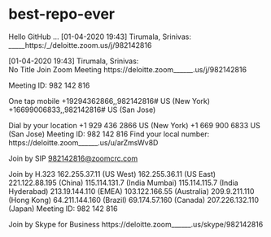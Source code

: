 # best-repo-ever
Hello GitHub ...
[‎01-‎04-‎2020 19:43]  Tirumala, Srinivas:  
_____https:/_/deloitte.zoom.us/j/982142816 
 
[‎01-‎04-‎2020 19:43]  Tirumala, Srinivas:  
No Title 
Join Zoom Meeting
https://deloitte.zoom______.us/j/982142816

Meeting ID: 982 142 816

One tap mobile
+19294362866,,982142816# US (New York)
+16699006833,,982142816# US (San Jose)

Dial by your location
        +1 929 436 2866 US (New York)
        +1 669 900 6833 US (San Jose)
Meeting ID: 982 142 816
Find your local number: https://deloitte.zoom______.us/u/arZmsWv8D

Join by SIP
982142816@zoomcrc.com

Join by H.323
162.255.37.11 (US West)
162.255.36.11 (US East)
221.122.88.195 (China)
115.114.131.7 (India Mumbai)
115.114.115.7 (India Hyderabad)
213.19.144.110 (EMEA)
103.122.166.55 (Australia)
209.9.211.110 (Hong Kong)
64.211.144.160 (Brazil)
69.174.57.160 (Canada)
207.226.132.110 (Japan)
Meeting ID: 982 142 816

Join by Skype for Business
https://deloitte.zoom______.us/skype/982142816


 
 

